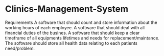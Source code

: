 # Clinics-Management-System
Requirements
A software that should count and store information about the working hours of each employee.
A software that should deal with all financial duties of the busines.
A software that should keep a clear timeframe of all equipments lifetimes and needs for replacement/maintance.
The software should store all health data relating to each patients need/problem.
